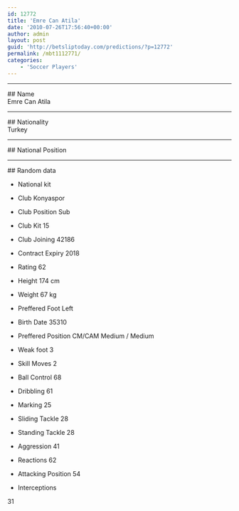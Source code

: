 ```yaml
---
id: 12772
title: 'Emre Can Atila'
date: '2010-07-26T17:56:40+00:00'
author: admin
layout: post
guid: 'http://betsliptoday.com/predictions/?p=12772'
permalink: /mbt1112771/
categories:
    - 'Soccer Players'
---
```


- - - - - -

\## Name  
 Emre Can Atila

- - - - - -

\## Nationality  
 Turkey

- - - - - -

\## National Position

- - - - - -

\## Random data

- National kit
- Club
 Konyaspor

- Club Position
 Sub

- Club Kit
 15

- Club Joining
 42186

- Contract Expiry
 2018

- Rating
 62

- Height
 174 cm

- Weight
 67 kg

- Preffered Foot
 Left

- Birth Date
 35310

- Preffered Position
 CM/CAM Medium / Medium

- Weak foot
 3

- Skill Moves
 2

- Ball Control
 68

- Dribbling
 61

- Marking
 25

- Sliding Tackle
 28

- Standing Tackle
 28

- Aggression
 41

- Reactions
 62

- Attacking Position
 54

- Interceptions

 31